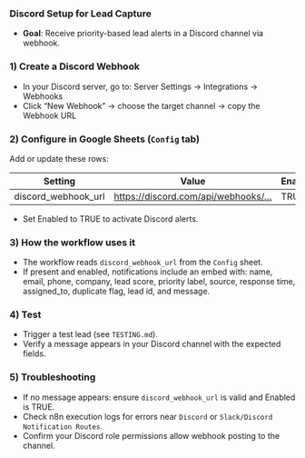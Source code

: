 ### Discord Setup for Lead Capture

- **Goal**: Receive priority-based lead alerts in a Discord channel via webhook.

### 1) Create a Discord Webhook
- In your Discord server, go to: Server Settings → Integrations → Webhooks
- Click “New Webhook” → choose the target channel → copy the Webhook URL

### 2) Configure in Google Sheets (`Config` tab)
Add or update these rows:

| Setting | Value | Enabled |
|---------|-------|---------|
| discord_webhook_url | https://discord.com/api/webhooks/… | TRUE |

- Set Enabled to TRUE to activate Discord alerts.

### 3) How the workflow uses it
- The workflow reads `discord_webhook_url` from the `Config` sheet.
- If present and enabled, notifications include an embed with: name, email, phone, company, lead score, priority label, source, response time, assigned_to, duplicate flag, lead id, and message.

### 4) Test
- Trigger a test lead (see `TESTING.md`).
- Verify a message appears in your Discord channel with the expected fields.

### 5) Troubleshooting
- If no message appears: ensure `discord_webhook_url` is valid and Enabled is TRUE.
- Check n8n execution logs for errors near `Discord` or `Slack/Discord Notification Routes`.
- Confirm your Discord role permissions allow webhook posting to the channel.
